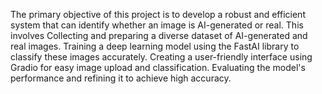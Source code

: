 The primary objective of this project is to develop a robust and efficient system that can identify whether an image is AI-generated or real. 
This involves Collecting and preparing a diverse dataset of AI-generated and real images.
Training a deep learning model using the FastAI library to classify these images accurately.
Creating a user-friendly interface using Gradio for easy image upload and classification.
Evaluating the model's performance and refining it to achieve high accuracy.
